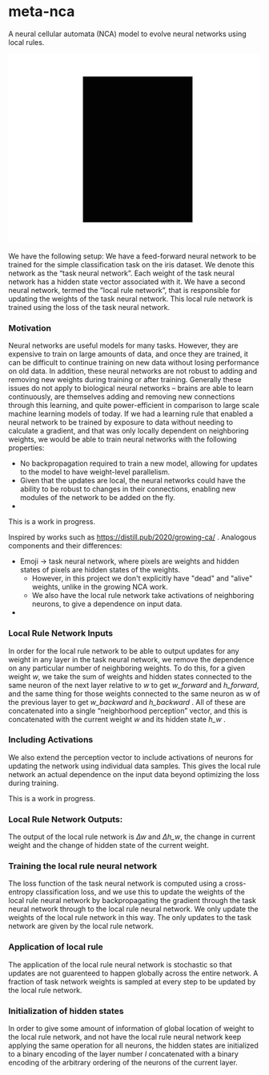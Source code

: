 # meta-nca
A neural cellular automata (NCA) model to evolve neural networks using local rules.

![](https://github.com/nowittynamesleft/meta-nca/blob/multiarchitecture/visualizations/combined_single_layer_all_metaepochs_no_activation.gif)

We have the following setup:
We have a feed-forward neural network to be trained for the simple classification task on the iris dataset.
We denote this network as the “task neural network”. Each weight of the
task neural network has a hidden state vector associated with it. We have a
second neural network, termed the ”local rule network”, that is responsible
for updating the weights of the task neural network. This local rule network is trained using the loss of the task neural network.

### Motivation
Neural networks are useful models for many tasks. However, they
are expensive to train on large amounts of data, and once they are
trained, it can be difficult to continue training on new data without
losing performance on old data. In addition, these neural networks
are not robust to adding and removing new weights during training
or after training. Generally these issues do not apply to biological
neural networks – brains are able to learn continuously, are themselves
adding and removing new connections through this learning, and quite
power-efficient in comparison to large scale machine learning models
of today. If we had a learning rule that enabled a neural network to be
trained by exposure to data without needing to calculate a gradient,
and that was only locally dependent on neighboring weights, we would
be able to train neural networks with the following properties:
- No backpropagation required to train a new model, 
allowing for updates to the model to have weight-level parallelism.
- Given that the updates are local, the neural networks could have
the ability to be robust to changes in their connections, enabling new modules of the
network to be added on the fly.
- 

This is a work in progress.

Inspired by works such as https://distill.pub/2020/growing-ca/ . Analogous components and their differences:
- Emoji -> task neural network, where pixels are weights and hidden states of pixels are hidden states of the weights.
  - However, in this project we don't explicitly have "dead" and "alive" weights, unlike in the growing NCA work.
  - We also have the local rule network take activations of neighboring neurons, to give a dependence on input data.
- 

### Local Rule Network Inputs
In order for the local rule network to be able to output updates for any weight in any layer in the task neural network,
we remove the dependence on any particular number of neighboring weights.
To do this, for a given weight <em>w</em>, we take the sum of weights and hidden
states connected to the same neuron of the next layer relative to <em>w</em> to get
<em>w_forward</em> and <em>h_forward</em>, and the same thing for those weights connected to the
same neuron as w of the previous layer to get <em>w_backward</em> and <em>h_backward</em> . All of
these are concatenated into a single “neighborhood perception” vector, and
this is concatenated with the current weight <em>w</em> and its hidden state <em>h_w</em> .

### Including Activations
We also extend the perception vector to include activations of neurons for updating the network using individual data samples.
This gives the local rule network an actual dependence on the input data beyond optimizing the loss during training. 

This is a work in progress.

### Local Rule Network Outputs: 
The output of the local rule network
is <em>∆w</em> and <em>∆h_w</em>, the change in current weight and the change of hidden state
of the current weight.

### Training the local rule neural network 
The loss function of the task neural
network is computed using a cross-entropy classification loss, and we use this
to update the weights of the local rule neural network by backpropagating
the gradient through the task neural network through to the local rule neural
network. We only update the weights of the local rule network in this way.
The only updates to the task network are given by the local rule network.

### Application of local rule
The application of the local rule neural network is stochastic so that updates are not guarenteed to happen globally
across the entire network. A fraction of task network weights is sampled at
every step to be updated by the local rule network.

### Initialization of hidden states
In order to give some amount of information of global location of weight to the local rule network, and not have
the local rule neural network keep applying the same operation for all neurons, the
hidden states are initialized to a binary encoding of the layer number <em>l</em> 
concatenated with a binary encoding of the arbitrary ordering of the neurons 
of the current layer.
